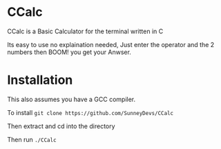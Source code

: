 # CCalc
CCalc is a Basic Calculator for the terminal written in C

Its easy to use no explaination needed,
Just enter the operator and the 2 numbers then BOOM! you get your Anwser.

# Installation
This also assumes you have a GCC compiler.

To install
`git clone https://github.com/SunneyDevs/CCalc`

Then extract and cd into the directory

Then run
`./CCalc`
